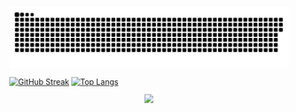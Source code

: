 

![Snake animation](https://github.com/prabhatkr007/prabhatkr007/blob/output/github-contribution-grid-snake-dark.svg)

<div display = "flex">
  
[![GitHub Streak](https://streak-stats.demolab.com?user=prabhatkr007&theme=transparent&hide_border=true)](https://git.io/streak-stats)
[![Top Langs](https://github-readme-stats.vercel.app/api/top-langs/?username=prabhatkr007&layout=compact&theme=transparent&hide_border=true)](https://github.com/anuraghazra/github-readme-stats)
</div>

<div id="header" align="center">
  
  <div id="badges">
    
  ![](https://komarev.com/ghpvc/?username=prabhatkr007&color=red)
</div>
</div>
<!---
prabhatkr007/prabhatkr007 is a ✨ special ✨ repository because its `README.md` (this file) appears on your GitHub profile.
You can click the Preview link to take a look at your changes.
--->
